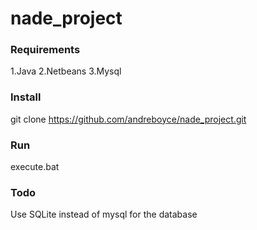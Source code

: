 # nade_project

### Requirements

1.Java
2.Netbeans
3.Mysql

### Install

git clone https://github.com/andreboyce/nade_project.git

### Run

execute.bat

### Todo

Use SQLite instead of mysql for the database
